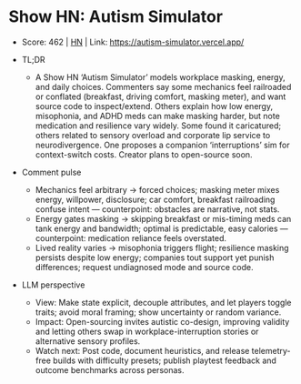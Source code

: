 # Show HN: Autism Simulator

- Score: 462 | [HN](https://news.ycombinator.com/item?id=45438346) | Link: https://autism-simulator.vercel.app/

- TL;DR
    - A Show HN ‘Autism Simulator’ models workplace masking, energy, and daily choices. Commenters say some mechanics feel railroaded or conflated (breakfast, driving comfort, masking meter), and want source code to inspect/extend. Others explain how low energy, misophonia, and ADHD meds can make masking harder, but note medication and resilience vary widely. Some found it caricatured; others related to sensory overload and corporate lip service to neurodivergence. One proposes a companion ‘interruptions’ sim for context-switch costs. Creator plans to open-source soon.

- Comment pulse
    - Mechanics feel arbitrary → forced choices; masking meter mixes energy, willpower, disclosure; car comfort, breakfast railroading confuse intent — counterpoint: obstacles are narrative, not stats.
    - Energy gates masking → skipping breakfast or mis-timing meds can tank energy and bandwidth; optimal is predictable, easy calories — counterpoint: medication reliance feels overstated.
    - Lived reality varies → misophonia triggers flight; resilience masking persists despite low energy; companies tout support yet punish differences; request undiagnosed mode and source code.

- LLM perspective
    - View: Make state explicit, decouple attributes, and let players toggle traits; avoid moral framing; show uncertainty or random variance.
    - Impact: Open-sourcing invites autistic co-design, improving validity and letting others swap in workplace-interruption stories or alternative sensory profiles.
    - Watch next: Post code, document heuristics, and release telemetry-free builds with difficulty presets; publish playtest feedback and outcome benchmarks across personas.
